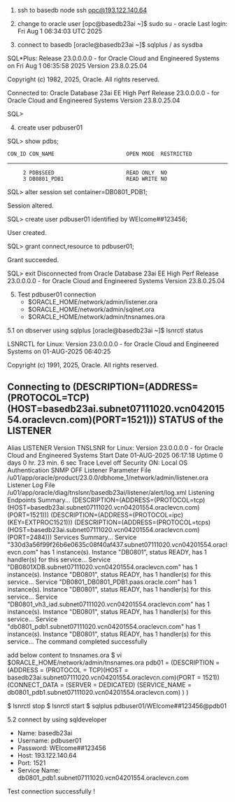 1. ssh to basedb node
ssh opc@193.122.140.64

2. change to oracle user
[opc@basedb23ai ~]$ sudo su - oracle
Last login: Fri Aug  1 06:34:03 UTC 2025

3. connect to basedb
[oracle@basedb23ai ~]$ sqlplus / as sysdba

SQL*Plus: Release 23.0.0.0.0 - for Oracle Cloud and Engineered Systems on Fri Aug 1 06:35:58 2025
Version 23.8.0.25.04

Copyright (c) 1982, 2025, Oracle.  All rights reserved.


Connected to:
Oracle Database 23ai EE High Perf Release 23.0.0.0.0 - for Oracle Cloud and Engineered Systems
Version 23.8.0.25.04

SQL>

4. create user pdbuser01

SQL> show pdbs;

    CON_ID CON_NAME                       OPEN MODE  RESTRICTED
---------- ------------------------------ ---------- ----------
         2 PDB$SEED                       READ ONLY  NO
         3 DB0801_PDB1                    READ WRITE NO
SQL> alter session set container=DB0801_PDB1;

Session altered.

SQL> create user pdbuser01 identified by WElcome##123456;

User created.

SQL> grant connect,resource to pdbuser01;

Grant succeeded.

SQL> exit
Disconnected from Oracle Database 23ai EE High Perf Release 23.0.0.0.0 - for Oracle Cloud and Engineered Systems
Version 23.8.0.25.04

5. Test pdbuser01 connection
    - $ORACLE_HOME/network/admin/listener.ora
    - $ORACLE_HOME/network/admin/sqlnet.ora
    - $ORACLE_HOME/network/admin/tnsnames.ora

5.1 on dbserver using sqlplus
[oracle@basedb23ai ~]$ lsnrctl status

LSNRCTL for Linux: Version 23.0.0.0.0 - for Oracle Cloud and Engineered Systems on 01-AUG-2025 06:40:25

Copyright (c) 1991, 2025, Oracle.  All rights reserved.

Connecting to (DESCRIPTION=(ADDRESS=(PROTOCOL=TCP)(HOST=basedb23ai.subnet07111020.vcn04201554.oraclevcn.com)(PORT=1521)))
STATUS of the LISTENER
------------------------
Alias                     LISTENER
Version                   TNSLSNR for Linux: Version 23.0.0.0.0 - for Oracle Cloud and Engineered Systems
Start Date                01-AUG-2025 06:17:18
Uptime                    0 days 0 hr. 23 min. 6 sec
Trace Level               off
Security                  ON: Local OS Authentication
SNMP                      OFF
Listener Parameter File   /u01/app/oracle/product/23.0.0/dbhome_1/network/admin/listener.ora
Listener Log File         /u01/app/oracle/diag/tnslsnr/basedb23ai/listener/alert/log.xml
Listening Endpoints Summary...
  (DESCRIPTION=(ADDRESS=(PROTOCOL=tcp)(HOST=basedb23ai.subnet07111020.vcn04201554.oraclevcn.com)(PORT=1521)))
  (DESCRIPTION=(ADDRESS=(PROTOCOL=ipc)(KEY=EXTPROC1521)))
  (DESCRIPTION=(ADDRESS=(PROTOCOL=tcps)(HOST=basedb23ai.subnet07111020.vcn04201554.oraclevcn.com)(PORT=2484)))
Services Summary...
Service "330d3a56f99f26b6e0635c08f40af437.subnet07111020.vcn04201554.oraclevcn.com" has 1 instance(s).
  Instance "DB0801", status READY, has 1 handler(s) for this service...
Service "DB0801XDB.subnet07111020.vcn04201554.oraclevcn.com" has 1 instance(s).
  Instance "DB0801", status READY, has 1 handler(s) for this service...
Service "DB0801_DB0801_PDB1.paas.oracle.com" has 1 instance(s).
  Instance "DB0801", status READY, has 1 handler(s) for this service...
Service "DB0801_vh3_iad.subnet07111020.vcn04201554.oraclevcn.com" has 1 instance(s).
  Instance "DB0801", status READY, has 1 handler(s) for this service...
Service "db0801_pdb1.subnet07111020.vcn04201554.oraclevcn.com" has 1 instance(s).
  Instance "DB0801", status READY, has 1 handler(s) for this service...
The command completed successfully

add below content to tnsnames.ora
$ vi $ORACLE_HOME/network/admin/tnsnames.ora
pdb01 =
  (DESCRIPTION =
    (ADDRESS = (PROTOCOL = TCP)(HOST = basedb23ai.subnet07111020.vcn04201554.oraclevcn.com)(PORT = 1521))
    (CONNECT_DATA =
      (SERVER = DEDICATED)
      (SERVICE_NAME = db0801_pdb1.subnet07111020.vcn04201554.oraclevcn.com)
    )
  )

$ lsnrctl stop
$ lsnrctl start
$ sqlplus pdbuser01/WElcome##123456@pdb01

5.2 connect by using sqldeveloper
 - Name: basedb23ai
 - Username: pdbuser01
 - Password: WElcome##123456
 - Host: 193.122.140.64
 - Port: 1521
 - Service Name: db0801_pdb1.subnet07111020.vcn04201554.oraclevcn.com

Test connection successfully !

